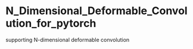 # N_Dimensional_Deformable_Convolution_for_pytorch
supporting N-dimensional  deformable convolution
